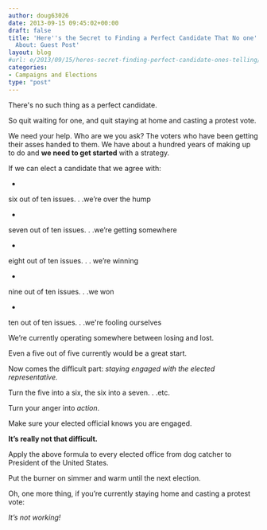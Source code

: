 ```yaml
---
author: doug63026
date: 2013-09-15 09:45:02+00:00
draft: false
title: 'Here''s the Secret to Finding a Perfect Candidate That No one''s Telling You
  About: Guest Post'
layout: blog
#url: e/2013/09/15/heres-secret-finding-perfect-candidate-ones-telling/
categories:
- Campaigns and Elections
type: "post"
---
```


There's no such thing as a perfect candidate.




So quit waiting for one, and quit staying at home and casting a protest vote.




We need your help. Who are we you ask? The voters who have been getting their asses handed to them. We have about a hundred years of making up to do and **we need to get started** with a strategy.


If we can elect a candidate that we agree with:



  * 


six out of ten issues. . .we’re over the hump



  * 


seven out of ten issues. . .we’re getting somewhere



  * 


eight out of ten issues. . . we’re winning



  * 


nine out of ten issues. . .we won



  * 


ten out of ten issues. . .we're fooling ourselves




We’re currently operating somewhere between losing and lost.

Even a five out of five currently would be a great start.

Now comes the difficult part: _staying engaged with the elected representative._

Turn the five into a six, the six into a seven. . .etc.

Turn your anger into _action_.

Make sure your elected official knows you are engaged.

**It’s really not that difficult.**

Apply the above formula to every elected office from dog catcher to President of the United States.


Put the burner on simmer and warm until the next election.


Oh, one more thing, if you’re currently staying home and casting a protest vote:

_It’s not working!_
